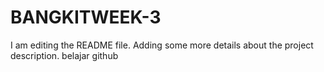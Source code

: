 # BANGKITWEEK-3
I am editing the README file. Adding some more details about the project description.
belajar github
